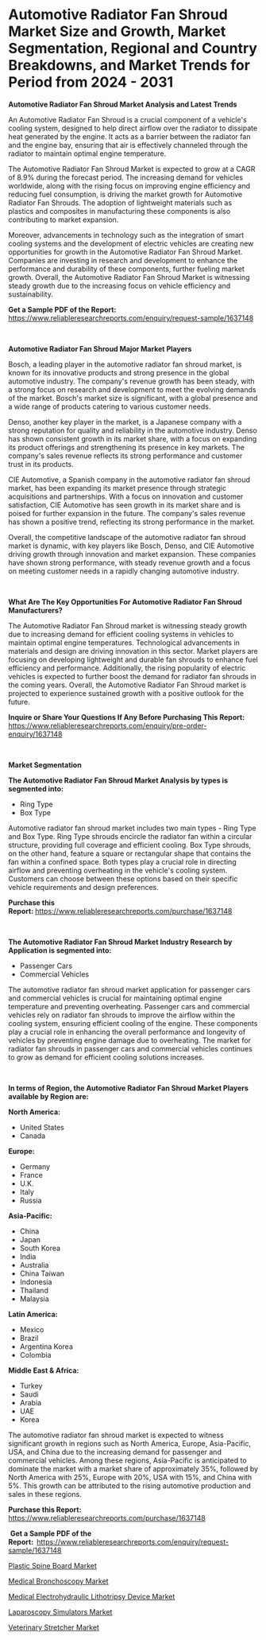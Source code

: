 <p><h1>Automotive Radiator Fan Shroud Market Size and Growth, Market Segmentation, Regional and Country Breakdowns, and Market Trends for Period from 2024 -  2031</h1></p><p><strong>Automotive Radiator Fan Shroud Market Analysis and Latest Trends</strong></p>
<p><p>An Automotive Radiator Fan Shroud is a crucial component of a vehicle's cooling system, designed to help direct airflow over the radiator to dissipate heat generated by the engine. It acts as a barrier between the radiator fan and the engine bay, ensuring that air is effectively channeled through the radiator to maintain optimal engine temperature.</p><p>The Automotive Radiator Fan Shroud Market is expected to grow at a CAGR of 8.9% during the forecast period. The increasing demand for vehicles worldwide, along with the rising focus on improving engine efficiency and reducing fuel consumption, is driving the market growth for Automotive Radiator Fan Shrouds. The adoption of lightweight materials such as plastics and composites in manufacturing these components is also contributing to market expansion.</p><p>Moreover, advancements in technology such as the integration of smart cooling systems and the development of electric vehicles are creating new opportunities for growth in the Automotive Radiator Fan Shroud Market. Companies are investing in research and development to enhance the performance and durability of these components, further fueling market growth. Overall, the Automotive Radiator Fan Shroud Market is witnessing steady growth due to the increasing focus on vehicle efficiency and sustainability.</p></p>
<p><strong>Get a Sample PDF of the Report:&nbsp;</strong> <a href="https://www.reliableresearchreports.com/enquiry/request-sample/1637148">https://www.reliableresearchreports.com/enquiry/request-sample/1637148</a></p>
<p>&nbsp;</p>
<p><strong>Automotive Radiator Fan Shroud Major Market Players</strong></p>
<p><p>Bosch, a leading player in the automotive radiator fan shroud market, is known for its innovative products and strong presence in the global automotive industry. The company's revenue growth has been steady, with a strong focus on research and development to meet the evolving demands of the market. Bosch's market size is significant, with a global presence and a wide range of products catering to various customer needs.</p><p>Denso, another key player in the market, is a Japanese company with a strong reputation for quality and reliability in the automotive industry. Denso has shown consistent growth in its market share, with a focus on expanding its product offerings and strengthening its presence in key markets. The company's sales revenue reflects its strong performance and customer trust in its products.</p><p>CIE Automotive, a Spanish company in the automotive radiator fan shroud market, has been expanding its market presence through strategic acquisitions and partnerships. With a focus on innovation and customer satisfaction, CIE Automotive has seen growth in its market share and is poised for further expansion in the future. The company's sales revenue has shown a positive trend, reflecting its strong performance in the market.</p><p>Overall, the competitive landscape of the automotive radiator fan shroud market is dynamic, with key players like Bosch, Denso, and CIE Automotive driving growth through innovation and market expansion. These companies have shown strong performance, with steady revenue growth and a focus on meeting customer needs in a rapidly changing automotive industry.</p></p>
<p>&nbsp;</p>
<p><strong>What Are The Key Opportunities For Automotive Radiator Fan Shroud Manufacturers?</strong></p>
<p><p>The Automotive Radiator Fan Shroud market is witnessing steady growth due to increasing demand for efficient cooling systems in vehicles to maintain optimal engine temperatures. Technological advancements in materials and design are driving innovation in this sector. Market players are focusing on developing lightweight and durable fan shrouds to enhance fuel efficiency and performance. Additionally, the rising popularity of electric vehicles is expected to further boost the demand for radiator fan shrouds in the coming years. Overall, the Automotive Radiator Fan Shroud market is projected to experience sustained growth with a positive outlook for the future.</p></p>
<p><strong>Inquire or Share Your Questions If Any Before Purchasing This Report:</strong> <a href="https://www.reliableresearchreports.com/enquiry/pre-order-enquiry/1637148">https://www.reliableresearchreports.com/enquiry/pre-order-enquiry/1637148</a></p>
<p>&nbsp;</p>
<p><strong>Market Segmentation</strong></p>
<p><strong>The Automotive Radiator Fan Shroud Market Analysis by types is segmented into:</strong></p>
<p><ul><li>Ring Type</li><li>Box Type</li></ul></p>
<p><p>Automotive radiator fan shroud market includes two main types - Ring Type and Box Type. Ring Type shrouds encircle the radiator fan within a circular structure, providing full coverage and efficient cooling. Box Type shrouds, on the other hand, feature a square or rectangular shape that contains the fan within a confined space. Both types play a crucial role in directing airflow and preventing overheating in the vehicle's cooling system. Customers can choose between these options based on their specific vehicle requirements and design preferences.</p></p>
<p><strong>Purchase this Report:&nbsp;</strong><a href="https://www.reliableresearchreports.com/purchase/1637148">https://www.reliableresearchreports.com/purchase/1637148</a></p>
<p>&nbsp;</p>
<p><strong>The Automotive Radiator Fan Shroud Market Industry Research by Application is segmented into:</strong></p>
<p><ul><li>Passenger Cars</li><li>Commercial Vehicles</li></ul></p>
<p><p>The automotive radiator fan shroud market application for passenger cars and commercial vehicles is crucial for maintaining optimal engine temperature and preventing overheating. Passenger cars and commercial vehicles rely on radiator fan shrouds to improve the airflow within the cooling system, ensuring efficient cooling of the engine. These components play a crucial role in enhancing the overall performance and longevity of vehicles by preventing engine damage due to overheating. The market for radiator fan shrouds in passenger cars and commercial vehicles continues to grow as demand for efficient cooling solutions increases.</p></p>
<p>&nbsp;</p>
<p><strong>In terms of Region, the Automotive Radiator Fan Shroud Market Players available by Region are:</strong></p>
<p>
    <p> <strong> North America: </strong>
        <ul>
            <li>United States</li>
            <li>Canada</li>
        </ul>
        </p> 
    <p> <strong> Europe: </strong>
        <ul>
            <li>Germany</li>
            <li>France</li>
            <li>U.K.</li>
            <li>Italy</li>
            <li>Russia</li>
        </ul>
        </p> 
    <p> <strong> Asia-Pacific: </strong>
        <ul>
            <li>China</li>
            <li>Japan</li>
            <li>South Korea</li>
            <li>India</li>
            <li>Australia</li>
            <li>China Taiwan</li>
            <li>Indonesia</li>
            <li>Thailand</li>
            <li>Malaysia</li>
        </ul>
        </p> 
    <p> <strong> Latin America: </strong>
        <ul>
            <li>Mexico</li>
            <li>Brazil</li>
            <li>Argentina Korea</li>
            <li>Colombia</li>
        </ul>
        </p> 
    <p> <strong> Middle East & Africa: </strong>
        <ul>
            <li>Turkey</li>
            <li>Saudi</li>
            <li>Arabia</li>
            <li>UAE</li>
            <li>Korea</li>
        </ul>
    </p>
    </p>
<p><p>The automotive radiator fan shroud market is expected to witness significant growth in regions such as North America, Europe, Asia-Pacific, USA, and China due to the increasing demand for passenger and commercial vehicles. Among these regions, Asia-Pacific is anticipated to dominate the market with a market share of approximately 35%, followed by North America with 25%, Europe with 20%, USA with 15%, and China with 5%. This growth can be attributed to the rising automotive production and sales in these regions.</p></p>
<p><strong>Purchase this Report: </strong><a href="https://www.reliableresearchreports.com/purchase/1637148">https://www.reliableresearchreports.com/purchase/1637148</a></p>
<p>&nbsp;<strong>Get a Sample PDF of the Report:&nbsp;&nbsp;</strong><a href="https://www.reliableresearchreports.com/enquiry/request-sample/1637148">https://www.reliableresearchreports.com/enquiry/request-sample/1637148</a></p>
<p><strong></strong></p>
<p><p><a href="https://medium.com/@anitabeatty1/plastic-spine-board-market-exploring-market-share-market-trends-and-future-growth-6518afd578e2">Plastic Spine Board Market</a></p><p><a href="https://github.com/aliciawhite5576/Market-Research-Report-List-3/blob/main/medical-bronchoscopy-market.md">Medical Bronchoscopy Market</a></p><p><a href="https://github.com/laholand/Market-Research-Report-List-1/blob/main/medical-electrohydraulic-lithotripsy-device-market.md">Medical Electrohydraulic Lithotripsy Device Market</a></p><p><a href="https://medium.com/@anitabeatty1/laparoscopy-simulators-market-the-key-to-successful-business-strategy-forecast-till-2031-6f2a03002085">Laparoscopy Simulators Market</a></p><p><a href="https://medium.com/@anitabeatty1/veterinary-stretcher-market-exploring-market-share-market-trends-and-future-growth-d4674c76dc58">Veterinary Stretcher Market</a></p></p>